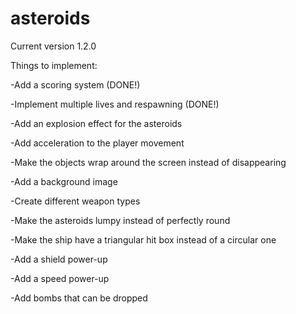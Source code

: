 # asteroids

Current version 1.2.0

Things to implement:

-Add a scoring system (DONE!)

-Implement multiple lives and respawning (DONE!)

-Add an explosion effect for the asteroids

-Add acceleration to the player movement

-Make the objects wrap around the screen instead of disappearing

-Add a background image

-Create different weapon types

-Make the asteroids lumpy instead of perfectly round

-Make the ship have a triangular hit box instead of a circular one

-Add a shield power-up

-Add a speed power-up

-Add bombs that can be dropped
